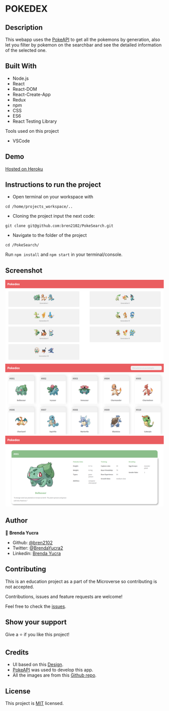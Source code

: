 # POKEDEX

## Description

This webapp uses the [PokeAPI](https://pokeapi.co/) to get all the pokemons by generation, also let you filter by pokemon on the searchbar and see the detailed information of the selected one. 

## Built With

* Node.js
* React
* React-DOM
* React-Create-App
* Redux
* npm
* CSS
* ES6
* React Testing Library

Tools used on this project

- VSCode

## Demo

[Hosted on Heroku](https://bren2102-pokedex.herokuapp.com/)

## Instructions to run the project

+ Open terminal on your workspace with
```
cd /home/projects_workspace/..
```
+ Cloning the project input the next code:
```
git clone git@github.com:bren2102/PokeSearch.git
```
+ Navigate to the folder of the project
```
cd /PokeSearch/
```
Run `npm install` and `npm start` in your terminal/console.

## Screenshot

![Main Page](src/assets/mainpage.png)
![Pokedex Page](src/assets/pokedexpage.png)
![Pokemon Page](src/assets/pokemonpage.png)

## Author
👤 **Brenda Yucra**

- Github: [@bren2102](https://github.com/bren2102)
- Twitter: [@BrendaYucra2](https://twitter.com/BrendaYucra)
- Linkedin: [Brenda Yucra](https://www.linkedin.com/in/brenda-yucra-51980681/)

## Contributing

This is an education project as a part of the Microverse so contributing is not accepted.

Contributions, issues and feature requests are welcome!

Feel free to check the [issues](https://github.com/bren2102/PokeSearch/issues).

## Show your support

Give a ⭐️ if you like this project!

## Credits

+ UI based on this [Design](https://www.behance.net/gallery/95727849/Pokdex-App).
+ [PokeAPI](https://pokeapi.co/) was used to develop this app.
+ All the images are from this [Github repo](https://pokeapi.co/).

## License

This project is [MIT](lic.url) licensed.
